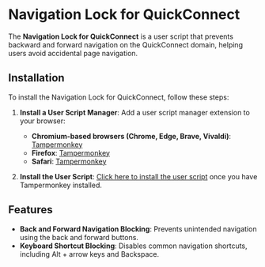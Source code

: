 # Navigation Lock for QuickConnect

The **Navigation Lock for QuickConnect** is a user script that prevents backward and forward navigation on the QuickConnect domain, helping users avoid accidental page navigation.

## Installation

To install the Navigation Lock for QuickConnect, follow these steps:

1. **Install a User Script Manager**: Add a user script manager extension to your browser:

    - **Chromium-based browsers (Chrome, Edge, Brave, Vivaldi)**: [Tampermonkey](https://chrome.google.com/webstore/detail/dhdgffkkebhmkfjojejmpbldmpobfkfo)
    - **Firefox**: [Tampermonkey](https://addons.mozilla.org/en-US/firefox/addon/tampermonkey/)
    - **Safari**: [Tampermonkey](https://apps.apple.com/us/app/tampermonkey/id1482490089)

2. **Install the User Script**: [Click here to install the user script](https://github.com/DennisGHUA/Navigation-Lock/raw/main/Navigation-Lock.user.js) once you have Tampermonkey installed.

## Features

- **Back and Forward Navigation Blocking**: Prevents unintended navigation using the back and forward buttons.
- **Keyboard Shortcut Blocking**: Disables common navigation shortcuts, including Alt + arrow keys and Backspace.